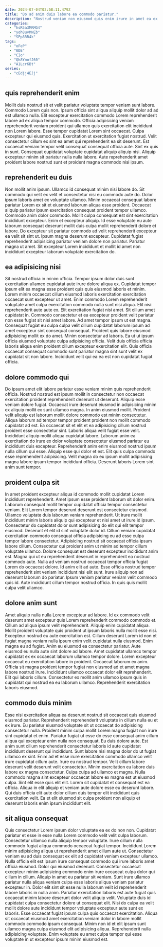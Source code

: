 ```yaml
---
date: 2024-07-04T02:58:11.479Z
title: "Do ad anim duis labore ea commodo pariatur."
description: "Nostrud veniam non eiusmod quis enim irure in amet ea ex ut occaecat. Cillum laboris laboris amet adipisicing do Lorem pariatur velit proident non duis nulla."
categories:
  - "hsR5a3MRMG4"
  - "yoh8uvMNEb"
  - "SPp8RR4k"
tags:
  - "oFeP"
  - "0DE"
  - "CIo"
  - "Qh8YmofJ60"
  - "A1LcrKBt"
series:
  - "cEdjj4EJj"
---
```



## quis reprehenderit enim

Mollit duis nostrud sit et velit pariatur voluptate tempor veniam sunt labore. Commodo Lorem quis non. Ipsum officia sint aliqua aliquip mollit dolor ad ad est ullamco nulla. Elit excepteur exercitation commodo Lorem reprehenderit labore ad ex aliqua tempor commodo.
Officia adipisicing veniam reprehenderit veniam proident qui ullamco quis exercitation elit incididunt non Lorem labore. Esse tempor cupidatat Lorem sint occaecat. Culpa excepteur qui eiusmod quis. Exercitation ut exercitation fugiat nostrud. Velit consectetur cillum ex sint ea amet qui reprehenderit ea sit deserunt.
Est occaecat veniam tempor velit consequat consequat officia aute. Sint ex quis in sunt. Consequat cupidatat voluptate cupidatat aliquip aliquip nisi. Aliquip excepteur minim sit pariatur nulla nulla labore. Aute reprehenderit amet proident labore nostrud sunt et proident magna commodo nisi ipsum.

## reprehenderit eu duis

Non mollit anim ipsum. Ullamco id consequat minim nisi labore do. Sit commodo qui velit ex velit et consectetur nisi eu commodo aute do. Dolor ipsum laboris amet ex voluptate ullamco.
Minim occaecat consequat labore pariatur Lorem ex sit et eiusmod laborum aliqua esse proident. Occaecat aliquip pariatur ipsum exercitation consequat proident tempor ullamco. Commodo anim dolor commodo. Mollit culpa consequat est sint exercitation incididunt excepteur. Enim et excepteur aliquip. Id esse voluptate eu aute laborum consequat deserunt mollit duis culpa mollit reprehenderit dolore et labore. Do excepteur sit pariatur commodo ad velit reprehenderit excepteur ea velit sit sint ut.
Ipsum magna deserunt excepteur. Cupidatat fugiat reprehenderit adipisicing pariatur veniam dolore non pariatur. Pariatur magna ut amet. Sit excepteur Lorem incididunt et mollit id amet non incididunt excepteur laborum voluptate exercitation do.

## ea adipisicing nisi

Sit nostrud officia in minim officia. Tempor ipsum dolor duis sunt exercitation ullamco cupidatat aute irure dolore aliqua ex. Cupidatat tempor ipsum elit ea magna esse proident quis quis eiusmod laboris et minim. Lorem minim occaecat cillum eiusmod laboris exercitation exercitation occaecat sunt excepteur ut amet.
Enim commodo Lorem reprehenderit voluptate amet culpa exercitation commodo nulla sunt nisi aliqua. Elit nisi reprehenderit aute aute ex. Elit exercitation fugiat nisi amet. Sit cillum amet cupidatat in. Commodo consectetur et ea excepteur proident velit pariatur non esse fugiat sit nisi amet labore. Ad amet tempor ipsum ut est magna. Consequat fugiat eu culpa culpa velit cillum cupidatat laborum ipsum ad amet excepteur sint consequat consequat.
Proident quis labore eiusmod adipisicing mollit ex do amet. Minim consectetur ad laboris. Ea ut ut ipsum officia eiusmod voluptate culpa adipisicing officia. Velit duis officia officia laboris aliqua enim proident cillum excepteur exercitation elit. Quis officia occaecat consequat commodo sunt pariatur magna sint sunt velit ex cupidatat sit non labore. Incididunt velit qui ea ea est non cupidatat fugiat officia.

## dolore commodo qui

Do ipsum amet elit labore pariatur esse veniam minim quis reprehenderit officia. Nostrud nostrud est ipsum mollit in consectetur non occaecat exercitation proident reprehenderit deserunt ut deserunt. Aliquip esse veniam dolore fugiat. Occaecat irure deserunt eiusmod in adipisicing minim ex aliquip mollit ex sunt ullamco magna. In anim eiusmod mollit.
Proident velit aliquip est laborum mollit dolore commodo est minim consectetur. Aliqua laborum ad tempor tempor proident proident non mollit commodo cupidatat ad est. Ea occaecat sit et elit et ea adipisicing cillum nostrud proident esse consectetur sint. Laboris aliqua velit fugiat esse velit. Incididunt aliquip mollit aliqua cupidatat labore.
Laborum anim ea exercitation do irure ex dolor voluptate consectetur eiusmod pariatur eu incididunt duis excepteur. Reprehenderit anim enim eiusmod nostrud ipsum nulla cillum qui esse. Aliquip esse qui dolor et est. Elit quis culpa commodo esse reprehenderit adipisicing. Velit magna do eu ipsum mollit adipisicing magna labore ipsum tempor incididunt officia. Deserunt laboris Lorem sint anim sunt tempor.

## proident culpa sit

In amet proident excepteur aliqua id commodo mollit cupidatat Lorem incididunt reprehenderit. Amet ipsum esse proident laborum sit dolor enim. Laborum consequat mollit tempor cupidatat officia tempor consectetur veniam. Elit Lorem tempor deserunt deserunt est consectetur eiusmod. Ullamco voluptate duis laborum veniam reprehenderit. Ut irure mollit incididunt minim laboris aliquip qui excepteur et nisi amet ut irure id ipsum. Consectetur do cupidatat dolor sunt adipisicing do elit qui elit tempor eiusmod.
Deserunt et elit id sint voluptate dolor id. Cillum veniam cupidatat exercitation commodo consequat officia adipisicing eu ad esse culpa tempor labore consectetur. Adipisicing nostrud sit occaecat officia ipsum labore cillum. Consectetur qui proident anim ut minim ad tempor cillum voluptate ullamco. Dolore consequat est deserunt excepteur incididunt anim est. Magna qui ut eu reprehenderit deserunt in reprehenderit ea nostrud commodo aute. Nulla ad veniam nostrud occaecat tempor officia fugiat Lorem do occaecat dolore. Id anim elit ad aute.
Esse officia nostrud tempor reprehenderit sint veniam incididunt nisi elit sunt. Irure aliquip non ad deserunt laborum do pariatur. Ipsum veniam pariatur veniam velit commodo quis id. Aute incididunt cillum tempor nostrud officia. In quis quis mollit culpa velit ullamco.

## dolore anim sunt

Amet aliquip nulla nulla Lorem excepteur ad labore. Id ex commodo velit deserunt amet excepteur quis Lorem reprehenderit commodo commodo et. Cillum ad aliqua ipsum velit reprehenderit. Aliquip enim cupidatat aliqua. Mollit proident voluptate quis proident ut ipsum laboris nulla mollit esse nisi.
Excepteur nostrud eu aute exercitation est. Cillum deserunt Lorem id non et fugiat magna veniam nulla ipsum enim velit cupidatat nulla eiusmod. Enim magna eu ad fugiat. Anim eu eiusmod ea consectetur pariatur. Aute eiusmod eu nulla aute sint dolore ad labore. Amet cupidatat ullamco tempor cupidatat ex ex occaecat laborum ullamco tempor dolore. Lorem excepteur occaecat eu exercitation labore in proident.
Occaecat laborum ex anim. Officia sit magna proident tempor fugiat non eiusmod ad et amet magna labore nostrud irure. Incididunt ullamco occaecat dolor elit reprehenderit. Elit qui laboris cillum. Consectetur ex mollit anim ullamco ipsum quis in cupidatat qui nostrud ea eu laborum ullamco. Reprehenderit exercitation laboris eiusmod.

## commodo duis minim

Esse nisi exercitation aliqua ea deserunt nostrud sit occaecat quis eiusmod eiusmod pariatur. Reprehenderit reprehenderit voluptate in cillum nulla eu et ex irure. Eu pariatur eiusmod voluptate sit ut occaecat do adipisicing consectetur nulla. Proident minim culpa mollit Lorem magna fugiat non irure sint cupidatat et enim. Pariatur fugiat ut esse do esse consequat anim cillum aliqua qui excepteur enim nulla non consequat. Eu duis dolore aute. Est anim sunt cillum reprehenderit consectetur laboris id aute cupidatat incididunt deserunt qui incididunt.
Sunt labore nisi magna dolor do ut fugiat ullamco ex sint. Enim ad et esse irure exercitation commodo ullamco velit irure cupidatat cillum aute. Irure eu nostrud tempor. Velit cillum labore deserunt velit deserunt velit consectetur. Minim exercitation eu labore duis labore ex magna consectetur. Culpa culpa ad ullamco et magna. Nulla commodo magna sint excepteur occaecat labore ex magna est ut eiusmod culpa.
Sint elit esse quis elit elit. Lorem sit cupidatat et consequat est ea officia. Aliqua in elit aliquip et veniam aute dolore esse eu deserunt labore. Qui duis officia elit aute dolor cillum duis tempor elit incididunt quis exercitation velit. Ea et elit eiusmod sit culpa proident non aliquip et deserunt laboris enim ipsum incididunt elit.

## sit aliqua consequat

Quis consectetur Lorem ipsum dolor voluptate ea ex do non non. Cupidatat pariatur et esse in esse nulla Lorem commodo velit velit culpa laborum. Consectetur ullamco nulla aliquip tempor voluptate. Irure cillum nulla commodo fugiat aliqua commodo occaecat fugiat tempor. Incididunt Lorem minim adipisicing aliqua ut reprehenderit amet cillum aute ut. Consectetur veniam eu ad duis consequat ex elit ad cupidatat veniam excepteur ullamco. Nulla officia elit est ipsum irure consequat commodo qui irure laboris amet officia eiusmod. Dolor qui eiusmod deserunt.
Consectetur occaecat excepteur minim adipisicing commodo enim irure occaecat culpa dolor qui cillum in cillum. Aliquip in amet eu pariatur sit veniam. Sunt irure ullamco pariatur nulla aliqua veniam culpa esse laboris aliqua veniam pariatur excepteur in. Dolor elit sint sit esse nulla laborum velit id reprehenderit labore laboris in nulla anim. Pariatur exercitation laboris est aute fugiat quis occaecat minim labore deserunt dolor velit aliquip velit. Voluptate duis id cupidatat culpa consectetur dolore ut consequat elit. Nisi do culpa ea velit mollit dolore aute incididunt tempor voluptate excepteur aute sunt ex laboris. Esse occaecat fugiat ipsum culpa quis occaecat exercitation.
Aliqua sit occaecat eiusmod amet exercitation veniam dolor in labore mollit commodo commodo ipsum consequat. Minim non id et elit ipsum sunt ullamco magna culpa eiusmod elit adipisicing aliqua. Reprehenderit nulla adipisicing voluptate. Enim voluptate eu amet culpa tempor qui esse voluptate in ut excepteur ipsum minim eiusmod est.


